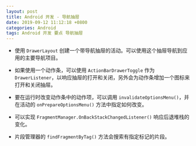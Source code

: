```yaml
---
layout: post
title: Android 开发 - 导航抽屉
date: 2019-09-12 11:12:18 +0800
categories: Android
tags: Android 开发 要点 导航抽屉
---
```

- 使用 `DrawerLayout` 创建一个带导航抽屉的活动。可以使用这个抽屉导航到应用的主要导航项目。

- 如果使用一个动作条，可以使用 `ActionBarDrawerToggle` 作为 `DrawerListener`，以响应抽屉的打开和关闭，另外会为动作条增加一个图标来打开和关闭抽屉。

- 要在运行时改变动作条中的动作项，可以调用 `invalidateOptionsMenu()`，并在活动的 `onPrepareOptionsMenu()` 方法中指定如何改变。

- 可以实现 `FragmentManager.OnBackStackChangedListener()` 响应后退堆栈的变化。

- 片段管理器的 `findFragmentByTag()` 方法会搜索有指定标记的片段。